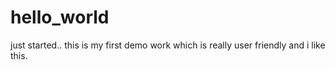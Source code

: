 # hello_world
just started..
this is my first demo work which is really user friendly and i like this.
